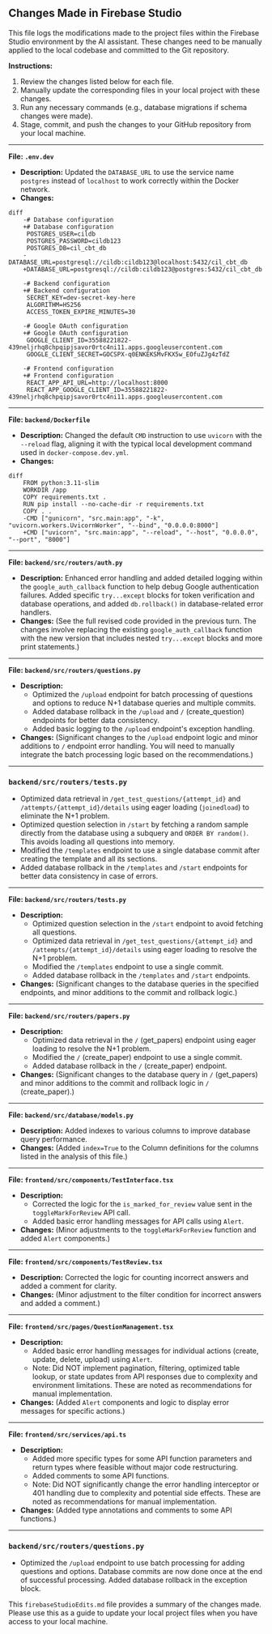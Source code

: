 ## Changes Made in Firebase Studio

This file logs the modifications made to the project files within the Firebase Studio environment by the AI assistant. These changes need to be manually applied to the local codebase and committed to the Git repository.

**Instructions:**

1.  Review the changes listed below for each file.
2.  Manually update the corresponding files in your local project with these changes.
3.  Run any necessary commands (e.g., database migrations if schema changes were made).
4.  Stage, commit, and push the changes to your GitHub repository from your local machine.

---

**File: `.env.dev`**

*   **Description:** Updated the `DATABASE_URL` to use the service name `postgres` instead of `localhost` to work correctly within the Docker network.
*   **Changes:**
    
```
diff
    -# Database configuration
    +# Database configuration
     POSTGRES_USER=cildb
     POSTGRES_PASSWORD=cildb123
     POSTGRES_DB=cil_cbt_db
    -DATABASE_URL=postgresql://cildb:cildb123@localhost:5432/cil_cbt_db
    +DATABASE_URL=postgresql://cildb:cildb123@postgres:5432/cil_cbt_db

    -# Backend configuration
    +# Backend configuration
     SECRET_KEY=dev-secret-key-here
     ALGORITHM=HS256
     ACCESS_TOKEN_EXPIRE_MINUTES=30

    -# Google OAuth configuration
    +# Google OAuth configuration
     GOOGLE_CLIENT_ID=35588221822-439neljrhq8chpqipjsavor0rtc4ni11.apps.googleusercontent.com
     GOOGLE_CLIENT_SECRET=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

    -# Frontend configuration
    +# Frontend configuration
     REACT_APP_API_URL=http://localhost:8000
     REACT_APP_GOOGLE_CLIENT_ID=35588221822-439neljrhq8chpqipjsavor0rtc4ni11.apps.googleusercontent.com
```

---

**File: `backend/Dockerfile`**

*   **Description:** Changed the default `CMD` instruction to use `uvicorn` with the `--reload` flag, aligning it with the typical local development command used in `docker-compose.dev.yml`.
*   **Changes:**
    
```
diff
    FROM python:3.11-slim
    WORKDIR /app
    COPY requirements.txt .
    RUN pip install --no-cache-dir -r requirements.txt
    COPY . .
    -CMD ["gunicorn", "src.main:app", "-k", "uvicorn.workers.UvicornWorker", "--bind", "0.0.0.0:8000"]
    +CMD ["uvicorn", "src.main:app", "--reload", "--host", "0.0.0.0", "--port", "8000"]
```

---

**File: `backend/src/routers/auth.py`**

*   **Description:** Enhanced error handling and added detailed logging within the `google_auth_callback` function to help debug Google authentication failures. Added specific `try...except` blocks for token verification and database operations, and added `db.rollback()` in database-related error handlers.
*   **Changes:** (See the full revised code provided in the previous turn. The changes involve replacing the existing `google_auth_callback` function with the new version that includes nested `try...except` blocks and more print statements.)

---

**File: `backend/src/routers/questions.py`**

*   **Description:**
    *   Optimized the `/upload` endpoint for batch processing of questions and options to reduce N+1 database queries and multiple commits.
    *   Added database rollback in the `/upload` and `/` (create\_question) endpoints for better data consistency.
    *   Added basic logging to the `/upload` endpoint's exception handling.
*   **Changes:** (Significant changes to the `/upload` endpoint logic and minor additions to `/` endpoint error handling. You will need to manually integrate the batch processing logic based on the recommendations.)

---

### `backend/src/routers/tests.py`

- Optimized data retrieval in `/get_test_questions/{attempt_id}` and `/attempts/{attempt_id}/details` using eager loading (`joinedload`) to eliminate the N+1 problem.
- Optimized question selection in `/start` by fetching a random sample directly from the database using a subquery and `ORDER BY random()`. This avoids loading all questions into memory.
- Modified the `/templates` endpoint to use a single database commit after creating the template and all its sections.
- Added database rollback in the `/templates` and `/start` endpoints for better data consistency in case of errors.
---

**File: `backend/src/routers/tests.py`**

*   **Description:**
    *   Optimized question selection in the `/start` endpoint to avoid fetching all questions.
    *   Optimized data retrieval in `/get_test_questions/{attempt_id}` and `/attempts/{attempt_id}/details` using eager loading to resolve the N+1 problem.
    *   Modified the `/templates` endpoint to use a single commit.
    *   Added database rollback in the `/templates` and `/start` endpoints.
*   **Changes:** (Significant changes to the database queries in the specified endpoints, and minor additions to the commit and rollback logic.)

---

**File: `backend/src/routers/papers.py`**

*   **Description:**
    *   Optimized data retrieval in the `/` (get\_papers) endpoint using eager loading to resolve the N+1 problem.
    *   Modified the `/` (create\_paper) endpoint to use a single commit.
    *   Added database rollback in the `/` (create\_paper) endpoint.
*   **Changes:** (Significant changes to the database query in `/` (get\_papers) and minor additions to the commit and rollback logic in `/` (create\_paper).)

---

**File: `backend/src/database/models.py`**

*   **Description:** Added indexes to various columns to improve database query performance.
*   **Changes:** (Added `index=True` to the Column definitions for the columns listed in the analysis of this file.)

---

**File: `frontend/src/components/TestInterface.tsx`**

*   **Description:**
    *   Corrected the logic for the `is_marked_for_review` value sent in the `toggleMarkForReview` API call.
    *   Added basic error handling messages for API calls using `Alert`.
*   **Changes:** (Minor adjustments to the `toggleMarkForReview` function and added `Alert` components.)

---

**File: `frontend/src/components/TestReview.tsx`**

*   **Description:** Corrected the logic for counting incorrect answers and added a comment for clarity.
*   **Changes:** (Minor adjustment to the filter condition for incorrect answers and added a comment.)

---

**File: `frontend/src/pages/QuestionManagement.tsx`**

*   **Description:**
    *   Added basic error handling messages for individual actions (create, update, delete, upload) using `Alert`.
    *   Note: Did NOT implement pagination, filtering, optimized table lookup, or state updates from API responses due to complexity and environment limitations. These are noted as recommendations for manual implementation.
*   **Changes:** (Added `Alert` components and logic to display error messages for specific actions.)

---

**File: `frontend/src/services/api.ts`**

*   **Description:**
    *   Added more specific types for some API function parameters and return types where feasible without major code restructuring.
    *   Added comments to some API functions.
    *   Note: Did NOT significantly change the error handling interceptor or 401 handling due to complexity and potential side effects. These are noted as recommendations for manual implementation.
*   **Changes:** (Added type annotations and comments to some API functions.)

---

### `backend/src/routers/questions.py`

- Optimized the `/upload` endpoint to use batch processing for adding questions and options. Database commits are now done once at the end of successful processing. Added database rollback in the exception block.


This `firebaseStudioEdits.md` file provides a summary of the changes made. Please use this as a guide to update your local project files when you have access to your local machine.